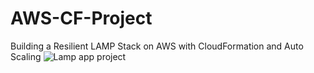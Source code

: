 # AWS-CF-Project
Building a Resilient LAMP Stack on AWS with CloudFormation and Auto Scaling
![Lamp app project](https://user-images.githubusercontent.com/64907977/231168131-0acfc972-951a-47ee-876f-b5d163d6e0ab.png)
